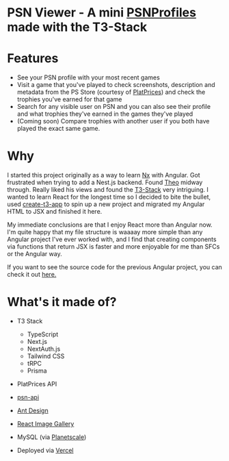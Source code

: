 # PSN Viewer - A mini [PSNProfiles](https://psnprofiles.com/) made with the T3-Stack

# Features

- See your PSN profile with your most recent games
- Visit a game that you've played to check screenshots, description and metadata from the PS Store (courtesy of [PlatPrices](https://platprices.com/developers.php)) and check the trophies you've earned for that game
- Search for any visible user on PSN and you can also see their profile and what trophies they've earned in the games they've played
- (Coming soon) Compare trophies with another user if you both have played the exact same game.

# Why

I started this project originally as a way to learn [Nx](https://nx.dev/) with Angular. Got frustrated when trying to add a Nest.js backend. Found [Theo](https://twitter.com/t3dotgg) midway through. Really liked his views and found the [T3-Stack](https://init.tips) very intriguing. I wanted to learn React for the longest time so I decided to bite the bullet, used [create-t3-app](https://create.t3.gg/) to spin up a new project and migrated my Angular HTML to JSX and finished it here.

My immediate conclusions are that I enjoy React more than Angular now. I'm quite happy that my file structure is waaaay more simple than any Angular project I've ever worked with, and I find that creating components via functions that return JSX is faster and more enjoyable for me than SFCs or the Angular way.

If you want to see the source code for the previous Angular project, you can check it out [here.](https://github.com/rhenriquez28/psn-viewer-old)

# What's it made of?

- T3 Stack

  - TypeScript
  - Next.js
  - NextAuth.js
  - Tailwind CSS
  - tRPC
  - Prisma

- PlatPrices API
- [psn-api](https://github.com/achievements-app/psn-api)
- [Ant Design](https://ant.design/)
- [React Image Gallery](https://github.com/xiaolin/react-image-gallery)
- MySQL (via [Planetscale](https://planetscale.com/))
- Deployed via [Vercel](https://vercel.com/)
